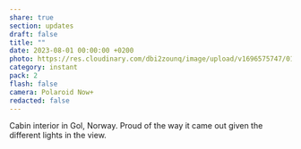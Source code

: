 ```yaml
---
share: true
section: updates
draft: false
title: ""
date: 2023-08-01 00:00:00 +0200
photo: https://res.cloudinary.com/dbi2zounq/image/upload/v1696575747/010_jkfbll.jpg
category: instant
pack: 2
flash: false
camera: Polaroid Now+
redacted: false
---
```



Cabin interior in Gol, Norway. Proud of the way it came out given the different lights in the view.